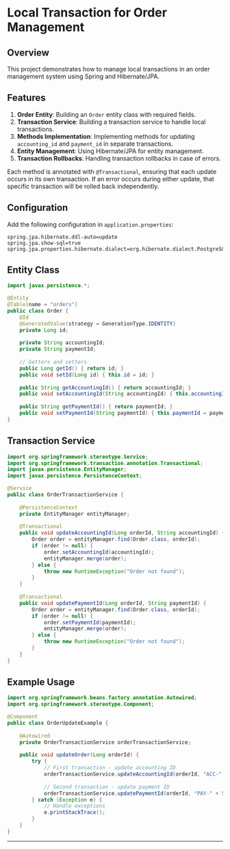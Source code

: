 # Local Transaction for Order Management

## Overview

This project demonstrates how to manage local transactions in an order management system using Spring and Hibernate/JPA.

## Features

1. **Order Entity**: Building an `Order` entity class with required fields.
2. **Transaction Service**: Building a transaction service to handle local transactions.
3. **Methods Implementation**: Implementing methods for updating `accounting_id` and `payment_id` in separate transactions.
4. **Entity Management**: Using Hibernate/JPA for entity management.
5. **Transaction Rollbacks**: Handling transaction rollbacks in case of errors.

Each method is annotated with `@Transactional`, ensuring that each update occurs in its own transaction. If an error occurs during either update, that specific transaction will be rolled back independently.

## Configuration

Add the following configuration in `application.properties`:

```properties
spring.jpa.hibernate.ddl-auto=update
spring.jpa.show-sql=true
spring.jpa.properties.hibernate.dialect=org.hibernate.dialect.PostgreSQLDialect
```

## Entity Class

```java
import javax.persistence.*;

@Entity
@Table(name = "orders")
public class Order {
    @Id
    @GeneratedValue(strategy = GenerationType.IDENTITY)
    private Long id;
    
    private String accountingId;
    private String paymentId;
    
    // Getters and setters
    public Long getId() { return id; }
    public void setId(Long id) { this.id = id; }
    
    public String getAccountingId() { return accountingId; }
    public void setAccountingId(String accountingId) { this.accountingId = accountingId; }
    
    public String getPaymentId() { return paymentId; }
    public void setPaymentId(String paymentId) { this.paymentId = paymentId; }
}
```

## Transaction Service

```java
import org.springframework.stereotype.Service;
import org.springframework.transaction.annotation.Transactional;
import javax.persistence.EntityManager;
import javax.persistence.PersistenceContext;

@Service
public class OrderTransactionService {
    
    @PersistenceContext
    private EntityManager entityManager;
    
    @Transactional
    public void updateAccountingId(Long orderId, String accountingId) {
        Order order = entityManager.find(Order.class, orderId);
        if (order != null) {
            order.setAccountingId(accountingId);
            entityManager.merge(order);
        } else {
            throw new RuntimeException("Order not found");
        }
    }
    
    @Transactional
    public void updatePaymentId(Long orderId, String paymentId) {
        Order order = entityManager.find(Order.class, orderId);
        if (order != null) {
            order.setPaymentId(paymentId);
            entityManager.merge(order);
        } else {
            throw new RuntimeException("Order not found");
        }
    }
}
```

## Example Usage

```java
import org.springframework.beans.factory.annotation.Autowired;
import org.springframework.stereotype.Component;

@Component
public class OrderUpdateExample {
    
    @Autowired
    private OrderTransactionService orderTransactionService;
    
    public void updateOrder(Long orderId) {
        try {
            // First transaction - update accounting ID
            orderTransactionService.updateAccountingId(orderId, "ACC-" + System.currentTimeMillis());
            
            // Second transaction - update payment ID
            orderTransactionService.updatePaymentId(orderId, "PAY-" + System.currentTimeMillis());
        } catch (Exception e) {
            // Handle exceptions
            e.printStackTrace();
        }
    }
}
```

---
